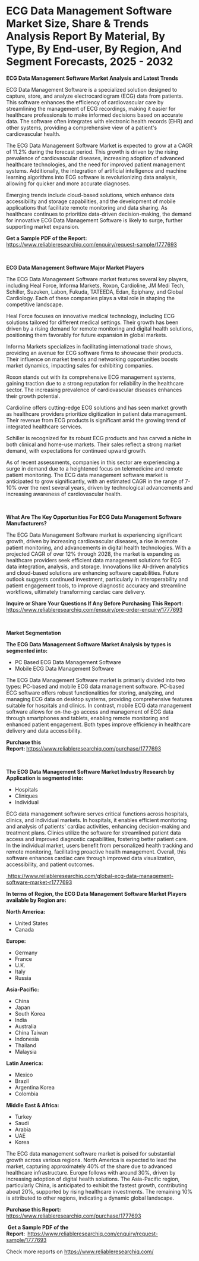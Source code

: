 <p><h1>ECG Data Management Software Market Size, Share & Trends Analysis Report By Material, By Type, By End-user, By Region, And Segment Forecasts, 2025 - 2032</h1></p><p><strong>ECG Data Management Software Market Analysis and Latest Trends</strong></p>
<p><p>ECG Data Management Software is a specialized solution designed to capture, store, and analyze electrocardiogram (ECG) data from patients. This software enhances the efficiency of cardiovascular care by streamlining the management of ECG recordings, making it easier for healthcare professionals to make informed decisions based on accurate data. The software often integrates with electronic health records (EHR) and other systems, providing a comprehensive view of a patient's cardiovascular health.</p><p>The ECG Data Management Software Market is expected to grow at a CAGR of 11.2% during the forecast period. This growth is driven by the rising prevalence of cardiovascular diseases, increasing adoption of advanced healthcare technologies, and the need for improved patient management systems. Additionally, the integration of artificial intelligence and machine learning algorithms into ECG software is revolutionizing data analysis, allowing for quicker and more accurate diagnoses.</p><p>Emerging trends include cloud-based solutions, which enhance data accessibility and storage capabilities, and the development of mobile applications that facilitate remote monitoring and data sharing. As healthcare continues to prioritize data-driven decision-making, the demand for innovative ECG Data Management Software is likely to surge, further supporting market expansion.</p></p>
<p><strong>Get a Sample PDF of the Report:&nbsp;</strong> <a href="https://www.reliableresearchiq.com/enquiry/request-sample/1777693?utm_campaign=1129&utm_medium=2&utm_source=Github&utm_content=ia&utm_term=11032025&utm_id=ecg-data-management-software">https://www.reliableresearchiq.com/enquiry/request-sample/1777693</a></p>
<p>&nbsp;</p>
<p><strong>ECG Data Management Software Major Market Players</strong></p>
<p><p>The ECG Data Management Software market features several key players, including Heal Force, Informa Markets, Roxon, Cardioline, JM Medi Tech, Schiller, Suzuken, Labon, Fukuda, TATEEDA, Edan, Epiphany, and Global Cardiology. Each of these companies plays a vital role in shaping the competitive landscape.</p><p>Heal Force focuses on innovative medical technology, including ECG solutions tailored for different medical settings. Their growth has been driven by a rising demand for remote monitoring and digital health solutions, positioning them favorably for future expansion in global markets.</p><p>Informa Markets specializes in facilitating international trade shows, providing an avenue for ECG software firms to showcase their products. Their influence on market trends and networking opportunities boosts market dynamics, impacting sales for exhibiting companies.</p><p>Roxon stands out with its comprehensive ECG management systems, gaining traction due to a strong reputation for reliability in the healthcare sector. The increasing prevalence of cardiovascular diseases enhances their growth potential.</p><p>Cardioline offers cutting-edge ECG solutions and has seen market growth as healthcare providers prioritize digitization in patient data management. Their revenue from ECG products is significant amid the growing trend of integrated healthcare services.</p><p>Schiller is recognized for its robust ECG products and has carved a niche in both clinical and home-use markets. Their sales reflect a strong market demand, with expectations for continued upward growth.</p><p>As of recent assessments, companies in this sector are experiencing a surge in demand due to a heightened focus on telemedicine and remote patient monitoring. The ECG data management software market is anticipated to grow significantly, with an estimated CAGR in the range of 7-10% over the next several years, driven by technological advancements and increasing awareness of cardiovascular health.</p></p>
<p>&nbsp;</p>
<p><strong>What Are The Key Opportunities For ECG Data Management Software Manufacturers?</strong></p>
<p><p>The ECG Data Management Software market is experiencing significant growth, driven by increasing cardiovascular diseases, a rise in remote patient monitoring, and advancements in digital health technologies. With a projected CAGR of over 12% through 2028, the market is expanding as healthcare providers seek efficient data management solutions for ECG data integration, analysis, and storage. Innovations like AI-driven analytics and cloud-based solutions are enhancing software capabilities. Future outlook suggests continued investment, particularly in interoperability and patient engagement tools, to improve diagnostic accuracy and streamline workflows, ultimately transforming cardiac care delivery.</p></p>
<p><strong>Inquire or Share Your Questions If Any Before Purchasing This Report:</strong> <a href="https://www.reliableresearchiq.com/enquiry/pre-order-enquiry/1777693?utm_campaign=1129&utm_medium=2&utm_source=Github&utm_content=ia&utm_term=11032025&utm_id=ecg-data-management-software">https://www.reliableresearchiq.com/enquiry/pre-order-enquiry/1777693</a></p>
<p>&nbsp;</p>
<p><strong>Market Segmentation</strong></p>
<p><strong>The ECG Data Management Software Market Analysis by types is segmented into:</strong></p>
<p><ul><li>PC Based ECG Data Management Software</li><li>Mobile ECG Data Management Software</li></ul></p>
<p><p>The ECG Data Management Software market is primarily divided into two types: PC-based and mobile ECG data management software. PC-based ECG software offers robust functionalities for storing, analyzing, and managing ECG data on desktop systems, providing comprehensive features suitable for hospitals and clinics. In contrast, mobile ECG data management software allows for on-the-go access and management of ECG data through smartphones and tablets, enabling remote monitoring and enhanced patient engagement. Both types improve efficiency in healthcare delivery and data accessibility.</p></p>
<p><strong>Purchase this Report:&nbsp;</strong><a href="https://www.reliableresearchiq.com/purchase/1777693?utm_campaign=1129&utm_medium=2&utm_source=Github&utm_content=ia&utm_term=11032025&utm_id=ecg-data-management-software">https://www.reliableresearchiq.com/purchase/1777693</a></p>
<p>&nbsp;</p>
<p><strong>The ECG Data Management Software Market Industry Research by Application is segmented into:</strong></p>
<p><ul><li>Hospitals</li><li>Cliniques</li><li>Individual</li></ul></p>
<p><p>ECG data management software serves critical functions across hospitals, clinics, and individual markets. In hospitals, it enables efficient monitoring and analysis of patients' cardiac activities, enhancing decision-making and treatment plans. Clinics utilize the software for streamlined patient data access and improved diagnostic capabilities, fostering better patient care. In the individual market, users benefit from personalized health tracking and remote monitoring, facilitating proactive health management. Overall, this software enhances cardiac care through improved data visualization, accessibility, and patient outcomes.</p></p>
<p><a href="https://www.reliableresearchiq.com/global-ecg-data-management-software-market-r1777693?utm_campaign=1129&utm_medium=2&utm_source=Github&utm_content=ia&utm_term=11032025&utm_id=ecg-data-management-software">&nbsp;https://www.reliableresearchiq.com/global-ecg-data-management-software-market-r1777693</a></p>
<p><strong>In terms of Region, the ECG Data Management Software Market Players available by Region are:</strong></p>
<p>
    <p> <strong> North America: </strong>
        <ul>
            <li>United States</li>
            <li>Canada</li>
        </ul>
        </p> 
    <p> <strong> Europe: </strong>
        <ul>
            <li>Germany</li>
            <li>France</li>
            <li>U.K.</li>
            <li>Italy</li>
            <li>Russia</li>
        </ul>
        </p> 
    <p> <strong> Asia-Pacific: </strong>
        <ul>
            <li>China</li>
            <li>Japan</li>
            <li>South Korea</li>
            <li>India</li>
            <li>Australia</li>
            <li>China Taiwan</li>
            <li>Indonesia</li>
            <li>Thailand</li>
            <li>Malaysia</li>
        </ul>
        </p> 
    <p> <strong> Latin America: </strong>
        <ul>
            <li>Mexico</li>
            <li>Brazil</li>
            <li>Argentina Korea</li>
            <li>Colombia</li>
        </ul>
        </p> 
    <p> <strong> Middle East & Africa: </strong>
        <ul>
            <li>Turkey</li>
            <li>Saudi</li>
            <li>Arabia</li>
            <li>UAE</li>
            <li>Korea</li>
        </ul>
    </p>
    </p>
<p><p>The ECG data management software market is poised for substantial growth across various regions. North America is expected to lead the market, capturing approximately 40% of the share due to advanced healthcare infrastructure. Europe follows with around 30%, driven by increasing adoption of digital health solutions. The Asia-Pacific region, particularly China, is anticipated to exhibit the fastest growth, contributing about 20%, supported by rising healthcare investments. The remaining 10% is attributed to other regions, indicating a dynamic global landscape.</p></p>
<p><strong>Purchase this Report: </strong><a href="https://www.reliableresearchiq.com/purchase/1777693?utm_campaign=1129&utm_medium=2&utm_source=Github&utm_content=ia&utm_term=11032025&utm_id=ecg-data-management-software">https://www.reliableresearchiq.com/purchase/1777693</a></p>
<p>&nbsp;<strong>Get a Sample PDF of the Report:&nbsp;&nbsp;</strong><a href="https://www.reliableresearchiq.com/enquiry/request-sample/1777693?utm_campaign=1129&utm_medium=2&utm_source=Github&utm_content=ia&utm_term=11032025&utm_id=ecg-data-management-software">https://www.reliableresearchiq.com/enquiry/request-sample/1777693</a></p>
<p><strong></strong></p>
<p>Check more reports on <a href="https://www.reliableresearchiq.com/?utm_campaign=1129&utm_medium=2&utm_source=Github&utm_content=ia&utm_term=11032025&utm_id=ecg-data-management-software">https://www.reliableresearchiq.com/</a></p>